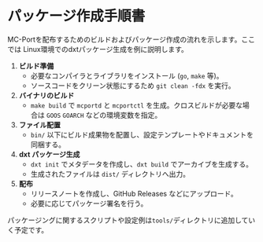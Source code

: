 # パッケージ作成手順書

MC-Portを配布するためのビルドおよびパッケージ作成の流れを示します。ここでは
Linux環境でのdxtパッケージ生成を例に説明します。

1. **ビルド準備**
   - 必要なコンパイラとライブラリをインストール (`go`, `make` 等)。
   - ソースコードをクリーン状態にするため `git clean -fdx` を実行。
2. **バイナリのビルド**
   - `make build` で `mcportd` と `mcportctl` を生成。クロスビルドが必要な場合は
     `GOOS` `GOARCH` などの環境変数を指定。
3. **ファイル配置**
   - `bin/` 以下にビルド成果物を配置し、設定テンプレートやドキュメントを同梱する。
4. **dxt パッケージ生成**
   - `dxt init` でメタデータを作成し、`dxt build` でアーカイブを生成する。
   - 生成されたファイルは `dist/` ディレクトリへ出力。
5. **配布**
   - リリースノートを作成し、GitHub Releases などにアップロード。
   - 必要に応じてパッケージ署名を行う。

パッケージングに関するスクリプトや設定例は`tools/`ディレクトリに追加していく予定です。
